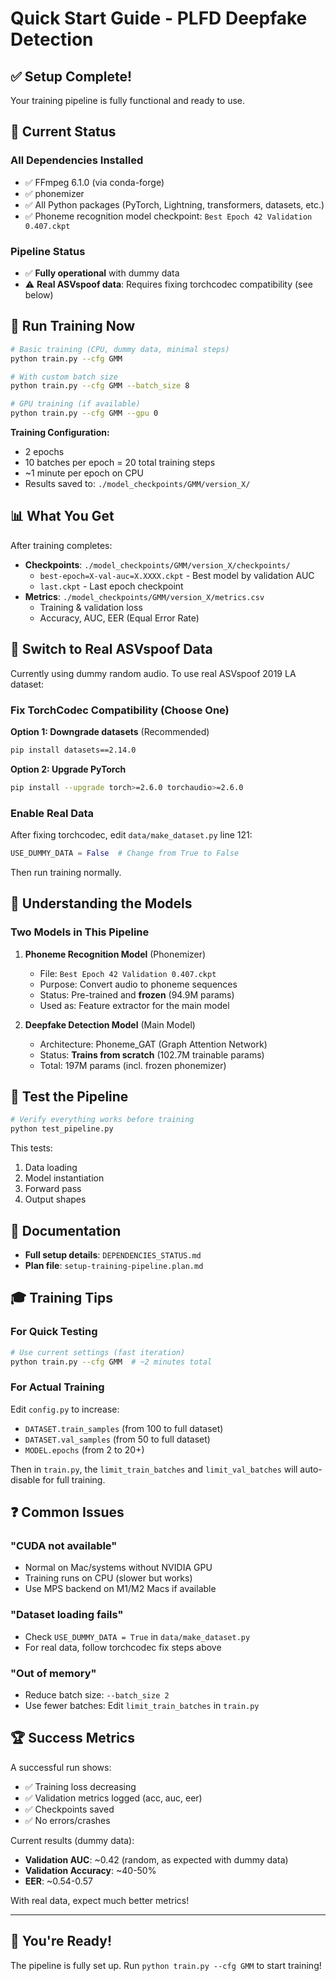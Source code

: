 # Quick Start Guide - PLFD Deepfake Detection

## ✅ Setup Complete!

Your training pipeline is fully functional and ready to use.

## 🎯 Current Status

### All Dependencies Installed
- ✅ FFmpeg 6.1.0 (via conda-forge)
- ✅ phonemizer
- ✅ All Python packages (PyTorch, Lightning, transformers, datasets, etc.)
- ✅ Phoneme recognition model checkpoint: `Best Epoch 42 Validation 0.407.ckpt`

### Pipeline Status
- ✅ **Fully operational** with dummy data
- ⚠️ **Real ASVspoof data**: Requires fixing torchcodec compatibility (see below)

## 🚀 Run Training Now

```bash
# Basic training (CPU, dummy data, minimal steps)
python train.py --cfg GMM

# With custom batch size
python train.py --cfg GMM --batch_size 8

# GPU training (if available)
python train.py --cfg GMM --gpu 0
```

**Training Configuration:**
- 2 epochs
- 10 batches per epoch = 20 total training steps
- ~1 minute per epoch on CPU
- Results saved to: `./model_checkpoints/GMM/version_X/`

## 📊 What You Get

After training completes:
- **Checkpoints**: `./model_checkpoints/GMM/version_X/checkpoints/`
  - `best-epoch=X-val-auc=X.XXXX.ckpt` - Best model by validation AUC
  - `last.ckpt` - Last epoch checkpoint
- **Metrics**: `./model_checkpoints/GMM/version_X/metrics.csv`
  - Training & validation loss
  - Accuracy, AUC, EER (Equal Error Rate)

## 🔧 Switch to Real ASVspoof Data

Currently using dummy random audio. To use real ASVspoof 2019 LA dataset:

### Fix TorchCodec Compatibility (Choose One)

**Option 1: Downgrade datasets** (Recommended)
```bash
pip install datasets==2.14.0
```

**Option 2: Upgrade PyTorch**
```bash
pip install --upgrade torch>=2.6.0 torchaudio>=2.6.0
```

### Enable Real Data
After fixing torchcodec, edit `data/make_dataset.py` line 121:
```python
USE_DUMMY_DATA = False  # Change from True to False
```

Then run training normally.

## 📝 Understanding the Models

### Two Models in This Pipeline

1. **Phoneme Recognition Model** (Phonemizer)
   - File: `Best Epoch 42 Validation 0.407.ckpt`
   - Purpose: Convert audio to phoneme sequences
   - Status: Pre-trained and **frozen** (94.9M params)
   - Used as: Feature extractor for the main model

2. **Deepfake Detection Model** (Main Model)
   - Architecture: Phoneme_GAT (Graph Attention Network)
   - Status: **Trains from scratch** (102.7M trainable params)
   - Total: 197M params (incl. frozen phonemizer)

## 🧪 Test the Pipeline

```bash
# Verify everything works before training
python test_pipeline.py
```

This tests:
1. Data loading
2. Model instantiation
3. Forward pass
4. Output shapes

## 📖 Documentation

- **Full setup details**: `DEPENDENCIES_STATUS.md`
- **Plan file**: `setup-training-pipeline.plan.md`

## 🎓 Training Tips

### For Quick Testing
```bash
# Use current settings (fast iteration)
python train.py --cfg GMM  # ~2 minutes total
```

### For Actual Training
Edit `config.py` to increase:
- `DATASET.train_samples` (from 100 to full dataset)
- `DATASET.val_samples` (from 50 to full dataset)
- `MODEL.epochs` (from 2 to 20+)

Then in `train.py`, the `limit_train_batches` and `limit_val_batches` will auto-disable for full training.

## ❓ Common Issues

### "CUDA not available"
- Normal on Mac/systems without NVIDIA GPU
- Training runs on CPU (slower but works)
- Use MPS backend on M1/M2 Macs if available

### "Dataset loading fails"
- Check `USE_DUMMY_DATA = True` in `data/make_dataset.py`
- For real data, follow torchcodec fix steps above

### "Out of memory"
- Reduce batch size: `--batch_size 2`
- Use fewer batches: Edit `limit_train_batches` in `train.py`

## 🏆 Success Metrics

A successful run shows:
- ✅ Training loss decreasing
- ✅ Validation metrics logged (acc, auc, eer)
- ✅ Checkpoints saved
- ✅ No errors/crashes

Current results (dummy data):
- **Validation AUC**: ~0.42 (random, as expected with dummy data)
- **Validation Accuracy**: ~40-50%
- **EER**: ~0.54-0.57

With real data, expect much better metrics!

---

## 🎉 You're Ready!

The pipeline is fully set up. Run `python train.py --cfg GMM` to start training!


